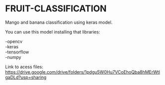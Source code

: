 # FRUIT-CLASSIFICATION
Mango and banana classification using keras model.

You can use this model installing that libraries:

-opencv <br />
-keras <br />
-tensorflow <br />
-numpy <br />

Link to acess files: <https://drive.google.com/drive/folders/1pdgu5W0Hu7VCoEhoQba8hMErWtlgaDLd?usp=sharing>

